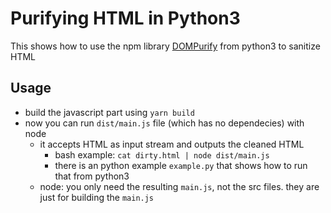 # Purifying HTML in Python3

This shows how to use the npm library [DOMPurify](https://github.com/cure53/DOMPurify) from python3 to sanitize HTML


## Usage
- build the javascript part using `yarn build`
- now you can run `dist/main.js` file (which has no dependecies) with node
  - it accepts HTML as input stream and outputs the cleaned HTML
    - bash example: `cat dirty.html | node dist/main.js`
    - there is an python example `example.py` that shows how to run that from python3
  - node: you only need the resulting `main.js`, not the src files. they are just for building the `main.js`
